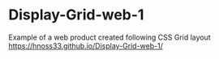 # Display-Grid-web-1
 Example of a web product created following CSS Grid layout
 https://hnoss33.github.io/Display-Grid-web-1/
